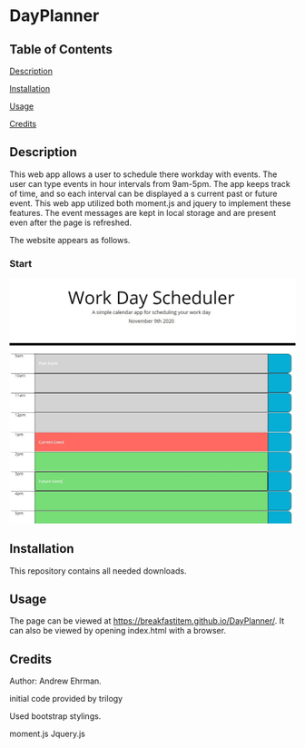 # DayPlanner

## Table of Contents
[Description](#description)

[Installation](#installation)

[Usage](#usage)

[Credits](#credits)

## Description
This web app allows a user to schedule there workday with events. The user can type events in hour intervals from 9am-5pm. The app keeps track of time, and so each interval can be displayed a s current past or future event. This web app utilized both moment.js and jquery to implement these features. The event messages are kept in local storage and are present even after the page is refreshed.

The website appears as follows.

### Start

![mainScreen](screenCapture.JPG)

## Installation

This repository contains all needed downloads.

## Usage
The page can be viewed at https://breakfastitem.github.io/DayPlanner/. It can also be viewed by opening index.html with a browser.

## Credits
Author: Andrew Ehrman.

initial code provided by trilogy

Used bootstrap stylings.

moment.js
Jquery.js